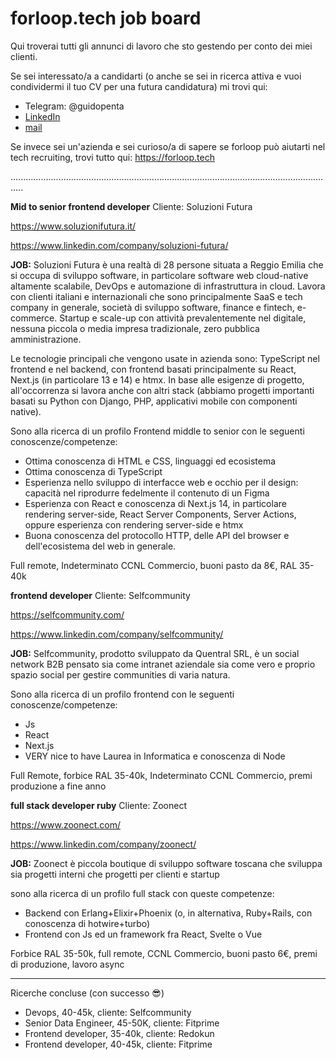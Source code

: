 # forloop.tech job board

Qui troverai tutti gli annunci di lavoro che sto gestendo per conto dei miei clienti.

Se sei interessato/a a candidarti (o anche se sei in ricerca attiva e vuoi condividermi il tuo CV per una futura candidatura) mi trovi qui:
- Telegram: @guidopenta
- [LinkedIn](https://www.linkedin.com/in/guido-penta/)
- [mail](guido@forloop.tech)

Se invece sei un'azienda e sei curioso/a di sapere se forloop può aiutarti nel tech recruiting, trovi tutto qui: https://forloop.tech 

.................................................................................................................................


**Mid to senior frontend developer**
Cliente: Soluzioni Futura

https://www.soluzionifutura.it/

https://www.linkedin.com/company/soluzioni-futura/

**JOB:**
Soluzioni Futura è una realtà di 28 persone situata a Reggio Emilia che si occupa di sviluppo software, in particolare software web cloud-native altamente scalabile, DevOps e automazione di infrastruttura in cloud.
Lavora con clienti italiani e internazionali che sono principalmente SaaS e tech company in generale, società di sviluppo software, finance e fintech, e-commerce. Startup e scale-up con attività prevalentemente nel digitale, nessuna piccola o media impresa tradizionale, zero pubblica amministrazione.

Le tecnologie principali che vengono usate in azienda sono: TypeScript nel frontend e nel backend, con frontend basati principalmente su React, Next.js (in particolare 13 e 14) e htmx. In base alle esigenze di progetto, all'occorrenza si lavora anche con altri stack (abbiamo progetti importanti basati su Python con Django, PHP, applicativi mobile con componenti native).

Sono alla ricerca di un profilo Frontend middle to senior con le seguenti conoscenze/competenze:

- Ottima conoscenza di HTML e CSS, linguaggi ed ecosistema
- Ottima conoscenza di TypeScript
- Esperienza nello sviluppo di interfacce web e occhio per il design: capacità nel riprodurre fedelmente il contenuto di un Figma
- Esperienza con React e conoscenza di Next.js 14, in particolare rendering server-side, React Server Components, Server Actions, oppure esperienza con rendering server-side e htmx
- Buona conoscenza del protocollo HTTP, delle API del browser e dell'ecosistema del web in generale.

Full remote, Indeterminato CCNL Commercio, buoni pasto da 8€, RAL 35-40k



**frontend developer**
Cliente: Selfcommunity

https://selfcommunity.com/

https://www.linkedin.com/company/selfcommunity/

**JOB:**
Selfcommunity, prodotto sviluppato da Quentral SRL, è un social network B2B pensato sia come intranet aziendale sia come vero e proprio spazio social per gestire communities di varia natura.

Sono alla ricerca di un profilo frontend con le seguenti conoscenze/competenze:

- Js
- React
- Next.js
- VERY nice to have Laurea in Informatica e conoscenza di Node

Full Remote, forbice RAL 35-40k, Indeterminato CCNL Commercio, premi produzione a fine anno



**full stack developer ruby**
Cliente: Zoonect

https://www.zoonect.com/

https://www.linkedin.com/company/zoonect/

**JOB:**
Zoonect è piccola boutique di sviluppo software toscana che sviluppa sia progetti interni che progetti per clienti e startup 

sono alla ricerca di un profilo full stack con queste competenze:

- Backend con Erlang+Elixir+Phoenix (o, in alternativa, Ruby+Rails, con conoscenza di hotwire+turbo)
- Frontend con Js ed un framework fra React, Svelte o Vue
  
Forbice RAL 35-50k, full remote, CCNL Commercio, buoni pasto 6€, premi di produzione, lavoro async

----------------------------------------------------------------------------------------------------------------------------------------

Ricerche concluse (con successo 😎)

- Devops, 40-45k, cliente: Selfcommunity
- Senior Data Engineer, 45-50K, cliente: Fitprime
- Frontend developer, 35-40k, cliente: Redokun
- Frontend developer, 40-45k, cliente: Fitprime
